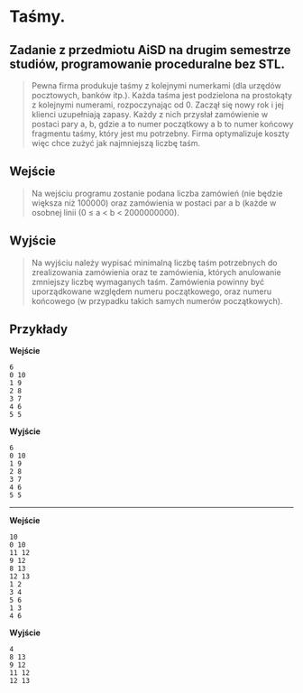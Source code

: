 # Taśmy.

## Zadanie  z przedmiotu AiSD na drugim semestrze studiów, programowanie proceduralne bez STL.

> Pewna firma produkuje taśmy z kolejnymi numerkami (dla urzędów pocztowych, banków itp.). Każda taśma jest podzielona na prostokąty z kolejnymi numerami, rozpoczynając od 0. Zaczął się nowy rok i jej klienci uzupełniają zapasy. Każdy z nich przysłał zamówienie w postaci pary a, b, gdzie a to numer początkowy a b to numer końcowy fragmentu taśmy, który jest mu potrzebny. Firma optymalizuje koszty więc chce zużyć jak najmniejszą liczbę taśm.


**Wejście**
---

>Na wejściu programu zostanie podana liczba zamówień (nie będzie większa niż 100000) oraz zamówienia w postaci par a b (każde w osobnej linii (0 ≤ a < b < 2000000000).

**Wyjście**
---
    
>Na wyjściu należy wypisać minimalną liczbę taśm potrzebnych do zrealizowania zamówienia oraz te zamówienia, których anulowanie zmniejszy liczbę wymaganych taśm. Zamówienia powinny być uporządkowane względem numeru początkowego, oraz numeru końcowego (w przypadku takich samych numerów początkowych).

**Przykłady**
---


**Wejście**
```
6
0 10
1 9
2 8
3 7
4 6
5 5
```

**Wyjście**
```
6
0 10
1 9
2 8
3 7
4 6
5 5
```

---

**Wejście**
```
10
0 10
11 12
9 12
8 13
12 13
1 2
3 4
5 6
1 3
4 6
```

**Wyjście**
```
4
8 13
9 12
11 12
12 13
```
